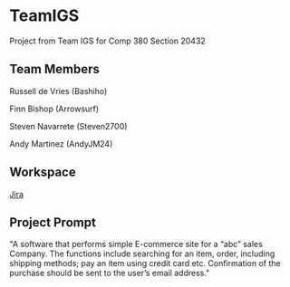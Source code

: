 # TeamIGS
Project from Team IGS for Comp 380 Section 20432 

## Team Members
Russell de Vries (Bashiho)

Finn Bishop (Arrowsurf)

Steven Navarrete (Steven2700)

Andy Martinez (AndyJM24)

## Workspace
[Jira](https://teamigs.atlassian.net/jira/software/projects/SCRUM/boards/1/backlog)

## Project Prompt
"A software that performs simple E-commerce site for a “abc” sales Company. The functions include searching for
an item, order, including shipping methods; pay an item using credit card etc. Confirmation of the purchase
should be sent to the user’s email address."